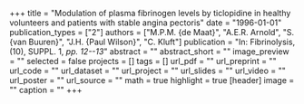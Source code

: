 +++
title = "Modulation of plasma fibrinogen levels by ticlopidine in healthy volunteers and patients with stable angina pectoris"
date = "1996-01-01"
publication_types = ["2"]
authors = ["M.P.M. {de Maat}", "A.E.R. Arnold", "S. {van Buuren}", "J.H. {Paul Wilson}", "C. Kluft"]
publication = "In: Fibrinolysis, (10), SUPPL. 1, _pp. 12--13_"
abstract = ""
abstract_short = ""
image_preview = ""
selected = false
projects = []
tags = []
url_pdf = ""
url_preprint = ""
url_code = ""
url_dataset = ""
url_project = ""
url_slides = ""
url_video = ""
url_poster = ""
url_source = ""
math = true
highlight = true
[header]
image = ""
caption = ""
+++
